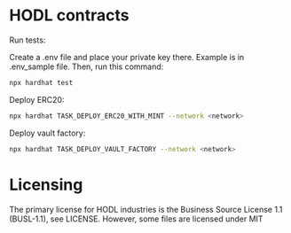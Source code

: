 # HODL contracts

Run tests:

Create a .env file and place your private key there. Example is in .env_sample file. Then, run this command:

```bash
npx hardhat test
```

Deploy ERC20:

```bash
npx hardhat TASK_DEPLOY_ERC20_WITH_MINT --network <network>
```

Deploy vault factory:

```bash
npx hardhat TASK_DEPLOY_VAULT_FACTORY --network <network>
```

# Licensing

The primary license for HODL industries is the Business Source License 1.1 (BUSL-1.1), see LICENSE. However, some files are licensed under MIT
